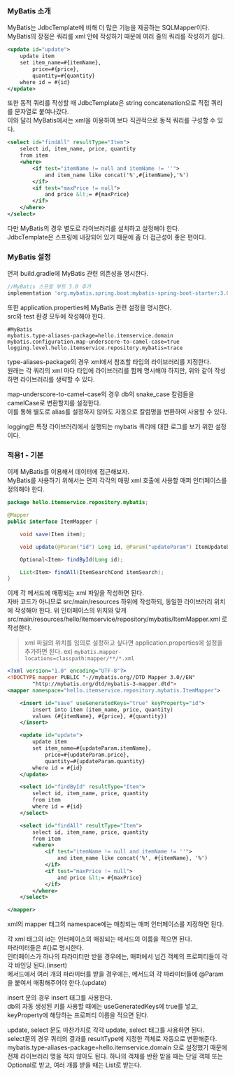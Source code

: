 ### MyBatis 소개

MyBatis는 JdbcTemplate에 비해 더 많은 기능을 제공하는 SQLMapper이다.  
MyBatis의 장점은 쿼리를 xml 안에 작성하기 때문에 여러 줄의 쿼리를 작성하기 쉽다.

```xml
<update id="update">
    update item
    set item_name=#{itemName},
        price=#{price},
        quantity=#{quantity}
    where id = #{id}
</update>
```

또한 동적 쿼리를 작성할 때 JdbcTemplate은 string concatenation으로 직접 쿼리를 문자열로 붙여나갔다.  
이와 달리 MyBatis에서는 xml을 이용하여 보다 직관적으로 동적 쿼리를 구성할 수 있다.

```xml
<select id="findAll" resultType="Item">
    select id, item_name, price, quantity
    from item
    <where>
        <if test="itemName != null and itemName != ''">
            and item_name like concat('%',#{itemName},'%')
        </if>
        <if test="maxPrice != null">
            and price &lt;= #{maxPrice}
        </if>
    </where>
</select>
```

다만 MyBatis의 경우 별도로 라이브러리를 설치하고 설정해야 한다.  
JdbcTemplate은 스프링에 내장되어 있기 때문에 좀 더 접근성이 좋은 편이다.

### MyBatis 설정

먼저 build.gradle에 MyBatis 관련 의존성을 명시한다.

```groovy
//MyBatis 스프링 부트 3.0 추가
implementation 'org.mybatis.spring.boot:mybatis-spring-boot-starter:3.0.1'
```

또한 application.properties에 MyBatis 관련 설정을 명시한다.  
src와 test 환경 모두에 작성해야 한다.

```properties
#MyBatis
mybatis.type-aliases-package=hello.itemservice.domain
mybatis.configuration.map-underscore-to-camel-case=true
logging.level.hello.itemservice.repository.mybatis=trace
```

type-aliases-package의 경우 xml에서 참조할 타입의 라이브러리를 지정한다.  
원래는 각 쿼리의 xml 마다 타입에 라이브러리를 함께 명시해야 하지만, 위와 같이 작성하면 라이브러리를 생략할 수 있다.

map-underscore-to-camel-case의 경우 db의 snake_case 칼럼들을 camelCase로 변환할지를 설정한다.  
이를 통해 별도로 alias를 설정하지 않아도 자동으로 칼럼명을 변환하여 사용할 수 있다.

logging은 특정 라이브러리에서 실행되는 mybatis 쿼리에 대한 로그를 보기 위한 설정이다.

### 적용1 - 기본

이제 MyBatis를 이용해서 데이터에 접근해보자.  
MyBatis를 사용하기 위해서는 먼저 각각의 매핑 xml 호출에 사용할 매퍼 인터페이스를 정의해야 한다.

```java
package hello.itemservice.repository.mybatis;

@Mapper
public interface ItemMapper {

    void save(Item item);

    void update(@Param("id") Long id, @Param("updateParam") ItemUpdateDto updateParam);

    Optional<Item> findById(Long id);

    List<Item> findAll(ItemSearchCond itemSearch);
}
```

이제 각 메서드에 매핑되는 xml 파일을 작성하면 된다.  
자바 코드가 아니므로 src/main/resources 하위에 작성하되, 동일한 라이브러리 위치에 작성해야 한다.
위 인터페이스의 위치와 맞게 src/main/resources/hello/itemservice/repository/mybatis/ItemMapper.xml 로 작성한다.

> xml 파일의 위치를 임의로 설정하고 싶다면 application.properties에 설정을 추가하면 된다.
> ex) `mybatis.mapper-locations=classpath:mapper/**/*.xml`

```xml
<?xml version="1.0" encoding="UTF-8"?>
<!DOCTYPE mapper PUBLIC "-//mybatis.org//DTD Mapper 3.0//EN"
        "http://mybatis.org/dtd/mybatis-3-mapper.dtd">
<mapper namespace="hello.itemservice.repository.mybatis.ItemMapper">

    <insert id="save" useGeneratedKeys="true" keyProperty="id">
        insert into item (item_name, price, quantity)
        values (#{itemName}, #{price}, #{quantity})
    </insert>

    <update id="update">
        update item
        set item_name=#{updateParam.itemName},
            price=#{updateParam.price},
            quantity=#{updateParam.quantity}
        where id = #{id}
    </update>

    <select id="findById" resultType="Item">
        select id, item_name, price, quantity
        from item
        where id = #{id}
    </select>

    <select id="findAll" resultType="Item">
        select id, item_name, price, quantity
        from item
        <where>
            <if test="itemName != null and itemName != ''">
                and item_name like concat('%', #{itemName}, '%')
            </if>
            <if test="maxPrice != null">
                and price &lt;= #{maxPrice}
            </if>
        </where>
    </select>

</mapper>
```

xml의 mapper 태그의 namespace에는 매칭되는 매퍼 인터페이스를 지정하면 된다.  

각 xml 태그의 id는 인터페이스의 매칭되는 메서드의 이름을 적으면 된다.  
파라미터들은 #{}로 명시한다.  
인터페이스가 하나의 파라미터만 받을 경우에는, 매퍼에서 넘긴 객체의 프로퍼티들이 각각 바인딩 된다.(insert)  
메서드에서 여러 개의 파라미터를 받을 경우에는, 메서드의 각 파라미터들에 @Param을 붙여서 매핑해주어야 한다.(update)

insert 문의 경우 insert 태그를 사용한다.  
db의 자동 생성된 키를 사용할 때에는 useGeneratedKeys에 true를 넣고, keyProperty에 해당하는 프로퍼티 이름을 적으면 된다.  

update, select 문도 마찬가지로 각각 update, select 태그를 사용하면 된다.  
select문의 경우 쿼리의 결과를 resultType에 지정한 객체로 자동으로 변환해준다.  
mybatis.type-aliases-package=hello.itemservice.domain 으로 설정했기 때문에 전체 라이브러리 명을 적지 않아도 된다.
하나의 객체를 반환 받을 때는 단일 객체 또는 Optional로 받고, 여러 개를 받을 때는 List로 받는다.




